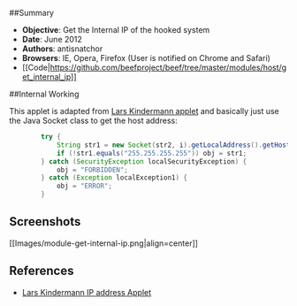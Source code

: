 ##Summary
* **Objective**: Get the Internal IP of the hooked system
* **Date**: June 2012
* **Authors**: antisnatchor
* **Browsers**: IE, Opera, Firefox (User is notified on Chrome and Safari)
* [[Code|https://github.com/beefproject/beef/tree/master/modules/host/get_internal_ip]]

##Internal Working

This applet is adapted from [Lars Kindermann applet](http://reglos.de/myaddress/MyAddress.html) and basically just use the Java Socket class to get the host address:
```java
        try {
            String str1 = new Socket(str2, i).getLocalAddress().getHostAddress();
            if (!str1.equals("255.255.255.255")) obj = str1;
        } catch (SecurityException localSecurityException) {
            obj = "FORBIDDEN";
        } catch (Exception localException1) {
            obj = "ERROR";
        }
```

## Screenshots

[[Images/module-get-internal-ip.png|align=center]]

## References

* [Lars Kindermann IP address Applet](http://reglos.de/myaddress/MyAddress.html)

